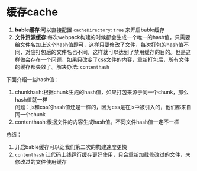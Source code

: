 # 缓存cache

1. **bable缓存**:可以直接配置 `cacheDirectory:true` 来开启bable缓存  
2. **文件资源缓存**:每次webpack构建的时候都会生成一个唯一的hash值，只需要给文件名加上这个hash值即可，这样只要修改了文件，每次打包的hash值不同，对应打包后的文件名也不同，这样就可以达到了禁用缓存的目的。但是这样做会存在一个问题，如果只改变了css文件的内容，重新打包后，所有文件的缓存都失效了。解决办法: `contenthash`   

下面介绍一些hash值：  

1. chunkhash:根据chunk生成的hash值，如果打包来源于同一个chunk，那么hash值就一样  
问题：js和css的hash值还是一样的，因为css是在js中被引入的，他们都来自同一个chunk  
2. contenthash:根据文件的内容生成hash值。不同文件hash值一定不一样

总结：  

1. 开启bable缓存可以让我们第二次的构建速度更快  
2. `contenthash` 让代码上线运行缓存更好使用，只会重新加载修改过的文件，未修改过的文件使用缓存

